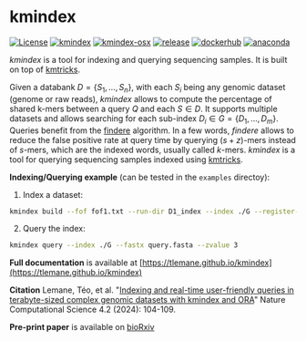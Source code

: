 # kmindex

[![License](http://img.shields.io/:license-affero-blue.svg)](http://www.gnu.org/licenses/agpl-3.0.en.html)
[![kmindex](https://img.shields.io/github/actions/workflow/status/tlemane/kmindex/kmindex.yml?label=Linux)](https://github.com/tlemane/kmindex/actions/workflows/kmindex.yml)
[![kmindex-osx](https://img.shields.io/github/actions/workflow/status/tlemane/kmindex/kmindex-osx.yml?label=macOS)](https://github.com/tlemane/kmindex/actions/workflows/kmindex-osx.yml)
[![release](https://img.shields.io/github/v/release/tlemane/kmindex)](https://github.com/tlemane/kmindex/releases)
[![dockerhub](https://img.shields.io/docker/v/tlemane/kmindex?label=tlemane/kmindex&logo=docker)](https://hub.docker.com/r/tlemane/kmindex/)
[![anaconda](https://img.shields.io/conda/vn/tlemane/kmindex?color=green&label=tlemane%2Fkmindex&logo=anaconda)](https://anaconda.org/tlemane/kmindex)

*kmindex* is a tool for indexing and querying sequencing samples. It is built on top of [kmtricks](https://github.com/tlemane/kmtricks).

Given a databank $D = \{S_1, ..., S_n\}$, with each $S_i$ being any genomic dataset (genome or raw reads), *kmindex* allows to compute the percentage of shared k-mers between a query $Q$ and each $S \in D$. It supports multiple datasets and allows searching for each sub-index $D_i \in G = \{D_1,...,D_m\}$. Queries benefit from the [findere](https://github.com/lrobidou/findere) algorithm. In a few words, *findere* allows to reduce the false positive rate at query time by querying $(s+z)$-mers instead of $s$-mers, which are the indexed words, usually called $k$-mers.
*kmindex* is a tool for querying sequencing samples indexed using [kmtricks](https://github.com/tlemane/kmtricks).




**Indexing/Querying example** (can be tested in the `examples` directoy):

1. Index a dataset:
```bash
kmindex build --fof fof1.txt --run-dir D1_index --index ./G --register-as D --hard-min 2 --kmer-size 25 --nb-cell 1000000
```

2. Query the index:
```bash
kmindex query --index ./G --fastx query.fasta --zvalue 3
```

**Full documentation** is available at [https://tlemane.github.io/kmindex](https://tlemane.github.io/kmindex)

**Citation** Lemane, Téo, et al. "[Indexing and real-time user-friendly queries in terabyte-sized complex genomic datasets with kmindex and ORA](https://t.co/hH3GOY5YiP)" Nature Computational Science 4.2 (2024): 104-109.

**Pre-print paper** is available on [bioRxiv](https://www.biorxiv.org/content/10.1101/2023.05.31.543043v3.abstract)
